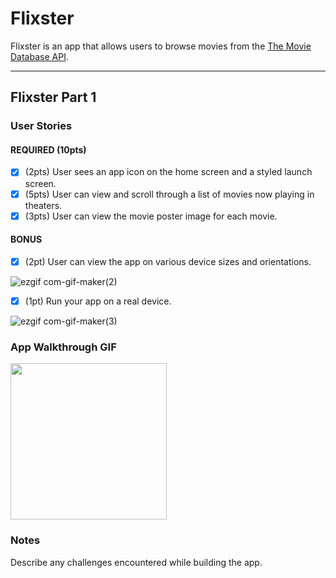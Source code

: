 # Flixster

Flixster is an app that allows users to browse movies from the [The Movie Database API](http://docs.themoviedb.apiary.io/#).

[//]: # "📝 `NOTE - PASTE PART 2 SNIPPET HERE:` Paste the README template for part 2 of this assignment here at the top. This will show a history of your development process, which users stories you completed and how your app looked and functioned at each step."

---

## Flixster Part 1

### User Stories
[//]: # "`TODO://` In the **User Stories section below**, add an `x` in the `-[ ]` like this `- [x]` for any user story you complete. (🚫 Remove this paragraph after checking off completed user stories)"

#### REQUIRED (10pts)
- [x] (2pts) User sees an app icon on the home screen and a styled launch screen.
- [x] (5pts) User can view and scroll through a list of movies now playing in theaters.
- [x] (3pts) User can view the movie poster image for each movie.

#### BONUS
- [x] (2pt) User can view the app on various device sizes and orientations.
 
![ezgif com-gif-maker(2)](https://user-images.githubusercontent.com/18653460/133009660-6e2fea45-2922-406e-a27c-ea290057a4e4.gif)

- [x] (1pt) Run your app on a real device.

![ezgif com-gif-maker(3)](https://user-images.githubusercontent.com/18653460/133010577-55d0f793-6e64-4092-ac6f-f54ffd82e398.gif)

### App Walkthrough GIF
[//]: # "`TODO://` Add the URL to your animated app walkthough `gif` in the image tag below, `YOUR_GIF_URL_HERE`. Make sure the gif actually renders and animates when viewing this README. (🚫 Remove this paragraph after after adding gif)"

<img src="https://i.imgur.com/c0EUn1T.gif" width=250><br>

### Notes
Describe any challenges encountered while building the app.

